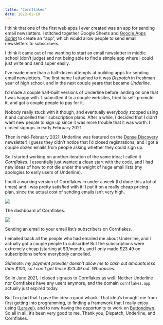 ```yaml
---
title: "Cornflakes"
date: 2022-02-18
---
```


I think that one of the first web apps I ever created was an app for sending email newsletters. I stitched together Google Sheets and [Google Apps Script](https://developers.google.com/apps-script) to create an “app”, which would allow people to send email newsletters to subscribers.

I think it came out of me wanting to start an email newsletter in middle school (don’t judge) and not being able to find a simple app where I could just write and send super easily.

I’ve made more than a half-dozen attempts at building apps for sending email newsletters. The first name I attached to it was _Dispatch_ in freshman year of high school, and in the next couple years that became _Underline._

I’d made a couple half-built versions of Underline before landing on one that I was happy with. I submitted it to a couple websites, tried to self-promote it, and got a couple people to pay for it.

Nobody really stuck with it though, and eventually everybody stopped using it and cancelled their subscription plans. After a while, I decided that I didn’t want new people to sign up since it was more trouble that it was worth. I closed signups in early February 2021.

Then in mid-February 2021, Underline was featured on the [Dense Discovery](https://www.densediscovery.com/) newsletter! I guess they didn’t notice that I’d closed registrations, and I got a couple dozen emails from people asking whether they could sign up.

So I started working on another iteration of the same idea; I called it _Cornflakes_. I essentially just wanted a clean start with the code, and I had new ideas of how to not die under the weight of huge email lists (my apologies to early users of Underline).

I built a working version of Cornflakes in under a week (I’d done this a lot of times) and I was pretty satisfied with it! I put it on a really cheap pricing plan, since the actual cost of sending emails isn’t very high.

![](/posts/cornflakes/image-15.png)

The dashboard of Cornflakes.

![](/posts/cornflakes/image-16.png)

Sending an email to your email list’s subscribers on Cornflakes.

I emailed back all the people who had emailed me about Underline, and I actually got a couple people to subscribe! But the subscriptions were extremely cheap (starting at $3/month), and I only made $23.49 on subscriptions before everybody cancelled.

_Sidenote: my payment provider doesn’t allow me to cash out amounts less than $100, so I can’t get those $23.49 out. Whoopsies._

So in June 2021, I closed signups to Cornflakes as well. Neither Underline nor Cornflakes have any users anymore, and the domain `cornflakes.app` actually just expired today.

But I’m glad that I gave the idea a good whack. That idea’s brought me from first getting into programming, to finding a framework that I really enjoy using ([Laravel](https://laravel.com)), and to now having the opportunity to work on [Buttondown](https://buttondown.email). So all in all, it’s been very good to me. Thank you, Dispatch, Underline, and Cornflakes.
